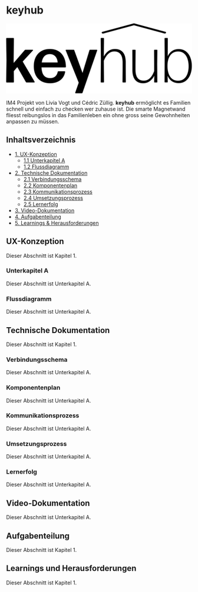# keyhub

![keyhublogo](/graphics/logo.png)

IM4 Projekt von Livia Vogt und Cédric Züllig. **keyhub** ermöglicht es Familien schnell und einfach zu checken wer zuhause ist. Die smarte Magnetwand fliesst reibungslos in das Familienleben ein ohne gross seine Gewohnheiten anpassen zu müssen.


## Inhaltsverzeichnis

- [1. UX-Konzeption](#ux-konzeption)
  - [1.1 Unterkapitel A](#unterkapitel-a)
  - [1.2 Flussdiagramm](#flussdiagramm)
- [2. Technische Dokumentation](#technische-dokumentation)
  - [2.1 Verbindungsschema](#verbindungsschema)
  - [2.2 Komponentenplan](#komponentenplan)
  - [2.3 Kommunikationsprozess](#kommunikationsprozess)
  - [2.4 Umsetzungsprozess](#umsetzungsprozess)
  - [2.5 Lernerfolg](#lernerfolg)
- [3. Video-Dokumentation](#video-dokumentation)
- [4. Aufgabenteilung](#aufgabenteilung)
- [5. Learnings & Herausforderungen](#learnings-und-herausforderungen)

## UX-Konzeption

Dieser Abschnitt ist Kapitel 1.

### Unterkapitel A

Dieser Abschnitt ist Unterkapitel A.

### Flussdiagramm

Dieser Abschnitt ist Unterkapitel A.

## Technische Dokumentation

Dieser Abschnitt ist Kapitel 1.

### Verbindungsschema

Dieser Abschnitt ist Unterkapitel A.

### Komponentenplan

Dieser Abschnitt ist Unterkapitel A.

### Kommunikationsprozess

Dieser Abschnitt ist Unterkapitel A.

### Umsetzungsprozess

Dieser Abschnitt ist Unterkapitel A.

### Lernerfolg

Dieser Abschnitt ist Unterkapitel A.

## Video-Dokumentation

Dieser Abschnitt ist Unterkapitel A.

## Aufgabenteilung

Dieser Abschnitt ist Kapitel 1.

## Learnings und Herausforderungen

Dieser Abschnitt ist Kapitel 1.
